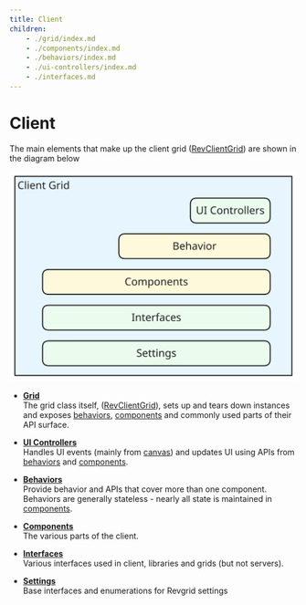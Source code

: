 ```yaml
---
title: Client
children:
    - ./grid/index.md
    - ./components/index.md
    - ./behaviors/index.md
    - ./ui-controllers/index.md
    - ./interfaces.md
---
```


# Client

The main elements that make up the client grid ([RevClientGrid](/revgrid/client/client-grid/RevClientGrid-1/)) are shown in the diagram below

![Client grid](client-grid.excalidraw.svg)

* **[Grid](./grid/index.md)**\
The grid class itself, ([RevClientGrid](/revgrid/client/client-grid/RevClientGrid-1/)), sets up and tears down instances and exposes [behaviors](./behaviors/index.md), [components](./components/index.md) and commonly used parts of their API surface.

* **[UI Controllers](./ui-controllers/index.md)**\
Handles UI events (mainly from [canvas](./components/canvas/index.md)) and updates UI using APIs from [behaviors](./behaviors/index.md) and [components](./components/index.md).

* **[Behaviors](./behaviors/index.md)**\
Provide behavior and APIs that cover more than one component.  Behaviors are generally stateless - nearly all state is maintained in [components](./components/index.md).

* **[Components](./components/index.md)**\
The various parts of the client.

* **[Interfaces](./interfaces.md)**\
Various interfaces used in client, libraries and grids (but not servers).

* **[Settings](../settings/client/index.md)**\
Base interfaces and enumerations for Revgrid settings
